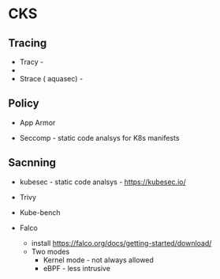 # CKS
## Tracing
* Tracy - 
*
* Strace ( aquasec) -


## Policy
* App Armor

* Seccomp - static code analsys for K8s manifests 

## Sacnning 
* kubesec - static code analsys -  https://kubesec.io/

* Trivy

* Kube-bench

* Falco 
  - install 
  https://falco.org/docs/getting-started/download/
  - Two modes
     * Kernel mode - not always allowed 
     * eBPF - less intrusive 
